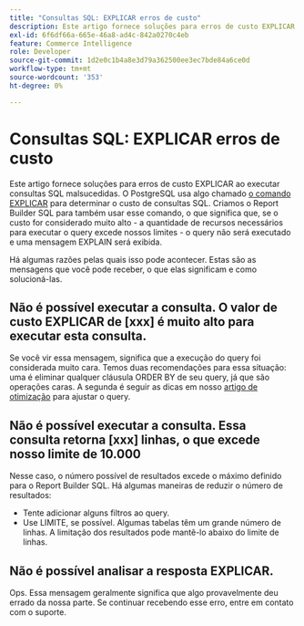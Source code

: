 ```yaml
---
title: "Consultas SQL: EXPLICAR erros de custo"
description: Este artigo fornece soluções para erros de custo EXPLICAR ao executar consultas SQL malsucedidas. O PostgreSQL usa algo chamado [o comando EXPLAIN](https://www.postgresql.org/docs/9.5/static/using-explain.html) para determinar o custo de consultas SQL. Criamos o Report Builder SQL para também usar esse comando, o que significa que, se o custo for considerado muito alto - a quantidade de recursos necessários para executar o query excede nossos limites - o query não será executado e uma mensagem EXPLAIN será exibida.
exl-id: 6f6df66a-665e-46a8-ad4c-842a0270c4eb
feature: Commerce Intelligence
role: Developer
source-git-commit: 1d2e0c1b4a8e3d79a362500ee3ec7bde84a6ce0d
workflow-type: tm+mt
source-wordcount: '353'
ht-degree: 0%

---
```


# Consultas SQL: EXPLICAR erros de custo

Este artigo fornece soluções para erros de custo EXPLICAR ao executar consultas SQL malsucedidas. O PostgreSQL usa algo chamado [o comando EXPLICAR](https://www.postgresql.org/docs/9.5/static/using-explain.html) para determinar o custo de consultas SQL. Criamos o Report Builder SQL para também usar esse comando, o que significa que, se o custo for considerado muito alto - a quantidade de recursos necessários para executar o query excede nossos limites - o query não será executado e uma mensagem EXPLAIN será exibida.

Há algumas razões pelas quais isso pode acontecer. Estas são as mensagens que você pode receber, o que elas significam e como solucioná-las.

## Não é possível executar a consulta. O valor de custo EXPLICAR de \[xxx\] é muito alto para executar esta consulta.

Se você vir essa mensagem, significa que a execução do query foi considerada muito cara. Temos duas recomendações para essa situação: uma é eliminar qualquer cláusula ORDER BY de seu query, já que são operações caras. A segunda é seguir as dicas em nosso [artigo de otimização](https://experienceleague.adobe.com/docs/commerce-business-intelligence/mbi/best-practices/data/optimizing-your-sql-queries.html) para ajustar o query.

## Não é possível executar a consulta. Essa consulta retorna \[xxx\] linhas, o que excede nosso limite de 10.000

Nesse caso, o número possível de resultados excede o máximo definido para o Report Builder SQL. Há algumas maneiras de reduzir o número de resultados:

* Tente adicionar alguns filtros ao query.
* Use LIMITE, se possível. Algumas tabelas têm um grande número de linhas. A limitação dos resultados pode mantê-lo abaixo do limite de linhas.

## Não é possível analisar a resposta EXPLICAR.

Ops. Essa mensagem geralmente significa que algo provavelmente deu errado da nossa parte. Se continuar recebendo esse erro, entre em contato com o suporte.
